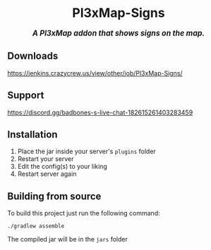 <div align="center">

# Pl3xMap-Signs
<big>***A Pl3xMap addon that shows signs on the map.***</big>

</div>

## Downloads
https://jenkins.crazycrew.us/view/other/job/Pl3xMap-Signs/

## Support
https://discord.gg/badbones-s-live-chat-182615261403283459

## Installation
1) Place the jar inside your server's `plugins` folder
2) Restart your server
3) Edit the config(s) to your liking
4) Restart server again

## Building from source
To build this project just run the following command:

```
./gradlew assemble
```

The compiled jar will be in the `jars` folder

